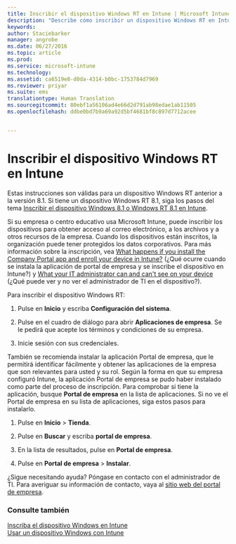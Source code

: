 ```yaml
---
title: Inscribir el dispositivo Windows RT en Intune | Microsoft Intune
description: "Describe cómo inscribir un dispositivo Windows RT en Intune."
keywords: 
author: Staciebarker
manager: angrobe
ms.date: 06/27/2016
ms.topic: article
ms.prod: 
ms.service: microsoft-intune
ms.technology: 
ms.assetid: ca6519e8-d0da-4314-b0bc-1753784d7969
ms.reviewer: priyar
ms.suite: ems
translationtype: Human Translation
ms.sourcegitcommit: 80ebf1a56106ad4e66d2d791ab98edae1ab11505
ms.openlocfilehash: ddbe0bd7b9a69a92d5bf4681bf8c897d7712acee


---
```



# Inscribir el dispositivo Windows RT en Intune

Estas instrucciones son válidas para un dispositivo Windows RT anterior a la versión 8.1. Si tiene un dispositivo Windows RT 8.1, siga los pasos del tema [Inscribir el dispositivo Windows 8.1 o Windows RT 8.1 en Intune](enroll-your-w81-or-rt81-windows.md).

Si su empresa o centro educativo usa Microsoft Intune, puede inscribir los dispositivos para obtener acceso al correo electrónico, a los archivos y a otros recursos de la empresa. Cuando los dispositivos están inscritos, la organización puede tener protegidos los datos corporativos. Para más información sobre la inscripción, vea [What happens if you install the Company Portal app and enroll your device in Intune?](what-happens-if-you-install-the-company-portal-app-and-enroll-your-device-in-intune-windows.md) (¿Qué ocurre cuando se instala la aplicación de portal de empresa y se inscribe el dispositivo en Intune?) y [What your IT administrator can and can't see on your device](what-can-your-it-administrator-see-when-you-enroll-your-device-in-intune-windows.md) (¿Qué puede ver y no ver el administrador de TI en el dispositivo?).


Para inscribir el dispositivo Windows RT:

1.  Pulse en **Inicio** y escriba **Configuración del sistema**.

2.  Pulse en el cuadro de diálogo para abrir **Aplicaciones de empresa**. Se le pedirá que acepte los términos y condiciones de su empresa.

3.  Inicie sesión con sus credenciales.

También se recomienda instalar la aplicación Portal de empresa, que le permitirá identificar fácilmente y obtener las aplicaciones de la empresa que son relevantes para usted y su rol. Según la forma en que su empresa configuró Intune, la aplicación Portal de empresa se pudo haber instalado como parte del proceso de inscripción. Para comprobar si tiene la aplicación, busque **Portal de empresa** en la lista de aplicaciones. Si no ve el Portal de empresa en su lista de aplicaciones, siga estos pasos para instalarlo.

1.  Pulse en **Inicio** &gt; **Tienda**.

2.  Pulse en **Buscar** y escriba **portal de empresa**.

3.  En la lista de resultados, pulse en **Portal de empresa**.

4.  Pulse en **Portal de empresa** &gt; **Instalar**.

¿Sigue necesitando ayuda? Póngase en contacto con el administrador de TI. Para averiguar su información de contacto, vaya al [sitio web del portal de empresa](http://portal.manage.microsoft.com).

### Consulte también
[Inscriba el dispositivo Windows en Intune](enroll-your-device-in-intune-windows.md)</br>
[Usar un dispositivo Windows con Intune](using-your-windows-device-with-intune.md)



<!--HONumber=Aug16_HO1-->


